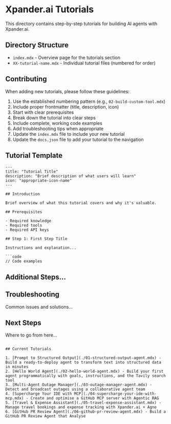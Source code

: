 # Xpander.ai Tutorials

This directory contains step-by-step tutorials for building AI agents with Xpander.ai.

## Directory Structure

- `index.mdx` - Overview page for the tutorials section
- `XX-tutorial-name.mdx` - Individual tutorial files (numbered for order)

## Contributing

When adding new tutorials, please follow these guidelines:

1. Use the established numbering pattern (e.g., `02-build-custom-tool.mdx`)
2. Include proper frontmatter (title, description, icon)
3. Start with clear prerequisites
4. Break down the tutorial into clear steps
5. Include complete, working code examples
6. Add troubleshooting tips when appropriate
7. Update the `index.mdx` file to include your new tutorial
8. Update the `docs.json` file to add your tutorial to the navigation

## Tutorial Template

```mdx
---
title: "Tutorial Title"
description: "Brief description of what users will learn"
icon: "appropriate-icon-name"
---

## Introduction

Brief overview of what this tutorial covers and why it's valuable.

## Prerequisites

- Required knowledge
- Required tools
- Required API keys

## Step 1: First Step Title

Instructions and explanation...

```code
// Code examples
```

## Additional Steps...

## Troubleshooting

Common issues and solutions...

## Next Steps

Where to go from here...
```

## Current Tutorials

1. [Prompt to Structured Output](./01-structured-output-agent.mdx) - Build a ready-to-deploy agent to transform text into structured data in minutes
2. [Hello World Agent](./02-hello-world-agent.mdx) - Build your first agent programmatically with goals, instructions, and the Tavily search tool
3. [Multi-Agent Outage Manager](./03-outage-manager-agent.mdx) - Detect and broadcast outages using a collaborative agent team
4. [Supercharge Your IDE with MCP](./04-supercharge-your-ide-with-mcp.mdx) - Create and optimise a GitHub MCP server with Agentic RAG
5. [Travel & Expense Assistant](./05-travel-expense-assistant.mdx) - Manage travel bookings and expense tracking with Xpander.ai + Agno
6. [GitHub PR Review Agent](./06-github-pr-review-agent.mdx) - Build a GitHub PR Review Agent that Analyse
